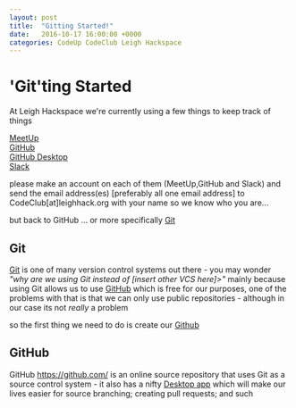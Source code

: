 ```yaml
---
layout: post
title:  "Gitting Started!"
date:   2016-10-17 16:00:00 +0000
categories: CodeUp CodeClub Leigh Hackspace
---
```


'Git'ting Started
================
At Leigh Hackspace we're currently using a few things to keep track of things

[MeetUp][1]<br />
[GitHub][2]<br />
[GitHub Desktop][3]<br />
[Slack][4]<br />

please make an account on each of them (MeetUp,GitHub and Slack)
and send the email address(es) [preferably all one email address] to CodeClub[at]leighhack.org with your name so we know who you are...

but back to GitHub ... or more specifically [Git][5] <br />

 Git
---
[Git][5] is one of many version control systems out there - you may wonder _"why are we using Git instead of [insert other VCS here]>"_ mainly because using Git allows us to use
[GitHub][2] which is free for our purposes, one of the problems with that is that we can only use public repositories - although in our case its not _really_ a problem

so the first thing we need to do is create our [Github][2]

GitHub
----
GitHub https://github.com/ is an online source repository that uses Git as a source control system - it also has a nifty [Desktop app][3] which will make our lives easier for  source branching; creating pull requests; and such

[1]:https://www.meetup.com/
[2]:https://github.com
[3]:https://desktop.github.com/
[4]:https://slack.com/
[5]:https://git-scm.com/
